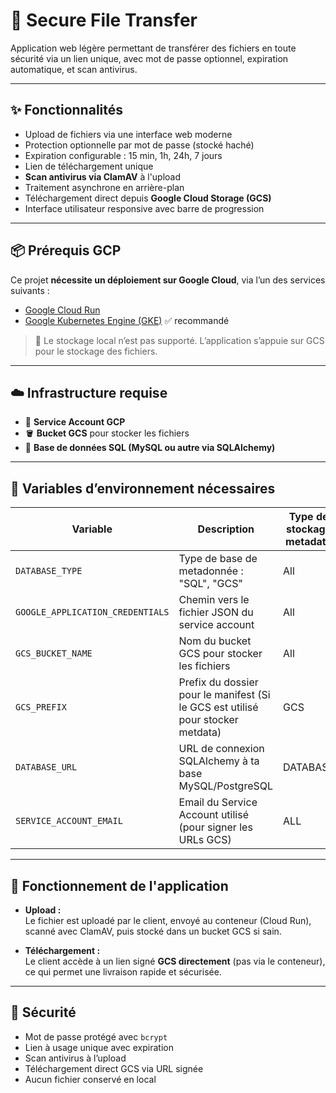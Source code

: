 # 🔐 Secure File Transfer

Application web légère permettant de transférer des fichiers en toute sécurité via un lien unique, avec mot de passe optionnel, expiration automatique, et scan antivirus.

---

## ✨ Fonctionnalités

- Upload de fichiers via une interface web moderne
- Protection optionnelle par mot de passe (stocké haché)
- Expiration configurable : 15 min, 1h, 24h, 7 jours
- Lien de téléchargement unique
- **Scan antivirus via ClamAV** à l'upload
- Traitement asynchrone en arrière-plan
- Téléchargement direct depuis **Google Cloud Storage (GCS)**
- Interface utilisateur responsive avec barre de progression

---

## 📦 Prérequis GCP

Ce projet **nécessite un déploiement sur Google Cloud**, via l’un des services suivants :

- [Google Cloud Run](https://cloud.google.com/run)
- [Google Kubernetes Engine (GKE)](https://cloud.google.com/kubernetes-engine) ✅ recommandé

> 🚫 Le stockage local n’est pas supporté. L’application s’appuie sur GCS pour le stockage des fichiers.

---

## ☁️ Infrastructure requise

- 🔐 **Service Account GCP**
- 🪣 **Bucket GCS** pour stocker les fichiers
- 🧪 **Base de données SQL (MySQL ou autre via SQLAlchemy)**

---

## 🔐 Variables d’environnement nécessaires

| Variable | Description | Type de stockage metadata |
|----------|--------------|---------------------------|
| `DATABASE_TYPE` | Type de base de metadonnée : "SQL", "GCS" | All |
| `GOOGLE_APPLICATION_CREDENTIALS` | Chemin vers le fichier JSON du service account | All |
| `GCS_BUCKET_NAME`               | Nom du bucket GCS pour stocker les fichiers | All |
| `GCS_PREFIX`                    | Prefix du dossier pour le manifest (Si le GCS est utilisé pour stocker metdata) | GCS |
| `DATABASE_URL`                 | URL de connexion SQLAlchemy à ta base MySQL/PostgreSQL | DATABASE |
| `SERVICE_ACCOUNT_EMAIL`        | Email du Service Account utilisé (pour signer les URLs GCS) | ALL |

---


## 🔄 Fonctionnement de l'application

- **Upload :**  
  Le fichier est uploadé par le client, envoyé au conteneur (Cloud Run), scanné avec ClamAV, puis stocké dans un bucket GCS si sain.

- **Téléchargement :**  
  Le client accède à un lien signé **GCS directement** (pas via le conteneur), ce qui permet une livraison rapide et sécurisée.

---

## 🔐 Sécurité

- Mot de passe protégé avec `bcrypt`
- Lien à usage unique avec expiration
- Scan antivirus à l’upload
- Téléchargement direct GCS via URL signée
- Aucun fichier conservé en local

